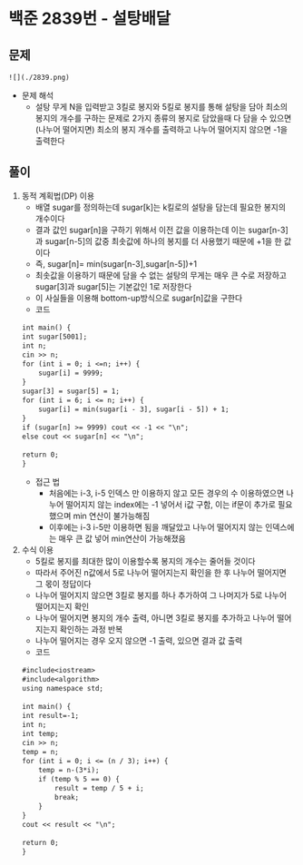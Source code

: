 # 백준 2839번 - 설탕배달
## 문제 

	![](./2839.png)
 
* 문제 해석
    * 설탕 무게 N을 입력받고 3킬로 봉지와 5킬로 봉지를 통해 설탕을 담아 최소의 봉지의 개수를 구하는 문제로 2가지 종류의 봉지로 담았을때 다 담을 수 있으면(나누어 떨어지면) 최소의 봉지 개수를 출력하고 나누어 떨어지지 않으면 -1을 출력한다

## 풀이 
1. 동적 계획법(DP) 이용
    * 배열 sugar를 정의하는데 sugar[k]는 k킬로의 설탕을 담는데 필요한 봉지의 개수이다
    * 결과 값인 sugar[n]을 구하기 위해서 이전 값을 이용하는데 이는 sugar[n-3]과 sugar[n-5]의 값중 최솟값에 하나의 봉지를 더 사용했기 때문에 +1을 한 값이다
    * 즉, sugar[n]= min(sugar[n-3],sugar[n-5])+1
    * 최솟값을 이용하기 때문에 담을 수 없는 설탕의 무게는 매우 큰 수로 저장하고 sugar[3]과 sugar[5]는 기본값인 1로 저장한다
    * 이 사실들을 이용해 bottom-up방식으로 sugar[n]값을 구한다
    * 코드
    ```
    int main() {
	int sugar[5001];
	int n;
	cin >> n;
	for (int i = 0; i <=n; i++) {
		sugar[i] = 9999;
	}
	sugar[3] = sugar[5] = 1;
	for (int i = 6; i <= n; i++) {
		sugar[i] = min(sugar[i - 3], sugar[i - 5]) + 1;
	}
	if (sugar[n] >= 9999) cout << -1 << "\n";
	else cout << sugar[n] << "\n";

	return 0;
    }
    ```
    * 접근 법 
        * 처음에는 i-3, i-5 인덱스 만 이용하지 않고 모든 경우의 수 이용하였으면 나누어 떨어지지 않는 index에는 -1 넣어서 i값 구함, 이는 if문이 추가로 필요했으며 min 연산이 불가능해짐
        * 이후에는 i-3 i-5만 이용하면 됨을 깨달았고 나누어 떨어지지 않는 인덱스에는 매우 큰 값 넣어 min연산이 가능해졌음
2. 수식 이용
    * 5킬로 봉지를 최대한 많이 이용할수록 봉지의 개수는 줄어들 것이다
    * 따라서 주어진 n값에서 5로 나누어 떨어지는지 확인을 한 후 나누어 떨어지면 그 몫이 정답이다
    * 나누어 떨어지지 않으면 3킬로 봉지를 하나 추가하여 그 나머지가 5로 나누어 떨어지는지 확인
    * 나누어 떨어지면 봉지의 개수 출력, 아니면 3킬로 봉지를 추가하고 나누어 떨어지는지 확인하는 과정 반복
    * 나누어 떨어지는 경우 오지 않으면 -1 출력, 있으면 결과 값 출력
    * 코드
    ```
    #include<iostream>
    #include<algorithm>
    using namespace std;

    int main() {
	int result=-1;
	int n;
	int temp;
	cin >> n;
	temp = n;
	for (int i = 0; i <= (n / 3); i++) {
		temp = n-(3*i);
		if (temp % 5 == 0) {
			result = temp / 5 + i;
			break;
		}
	}
	cout << result << "\n";

	return 0;
    }
    ```
